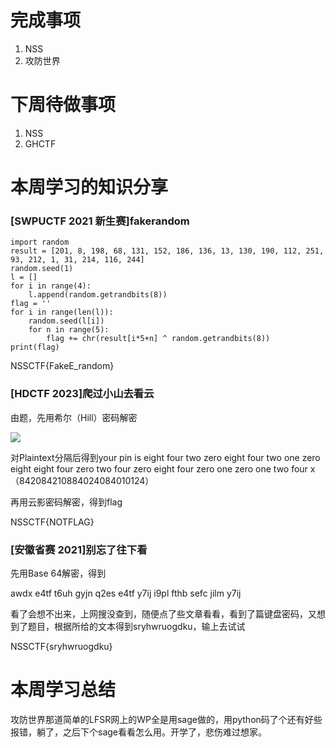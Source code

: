 # 完成事项
1. NSS
2. 攻防世界

# 下周待做事项
1. NSS
2. GHCTF

# 本周学习的知识分享
### [SWPUCTF 2021 新生赛]fakerandom  
```plain
import random
result = [201, 8, 198, 68, 131, 152, 186, 136, 13, 130, 190, 112, 251, 93, 212, 1, 31, 214, 116, 244]
random.seed(1)
l = []
for i in range(4):
    l.append(random.getrandbits(8))
flag = ''
for i in range(len(l)):
    random.seed(l[i])
    for n in range(5):
        flag += chr(result[i*5+n] ^ random.getrandbits(8))
print(flag)
```

NSSCTF{FakeE_random}

### [HDCTF 2023]爬过小山去看云  
由题，先用希尔（Hill）密码解密

![](https://cdn.nlark.com/yuque/0/2025/png/49639454/1740486350561-49023adb-b490-4ded-beb2-4f4dea12be47.png)

对Plaintext分隔后得到your pin is eight four two zero eight four two one zero eight eight four zero two four zero eight four zero one zero one two four x（842084210884024084010124）

再用云影密码解密，得到flag

NSSCTF{NOTFLAG}

### [安徽省赛 2021]别忘了往下看  
先用Base 64解密，得到

awdx e4tf t6uh gyjn q2es e4tf y7ij i9pl fthb sefc jilm y7ij

看了会想不出来，上网搜没查到，随便点了些文章看看，看到了篇键盘密码，又想到了题目，根据所给的文本得到sryhwruogdku，输上去试试

NSSCTF{sryhwruogdku}

# 本周学习总结
攻防世界那道简单的LFSR网上的WP全是用sage做的，用python码了个还有好些报错，躺了，之后下个sage看看怎么用。开学了，悲伤难过想家。

